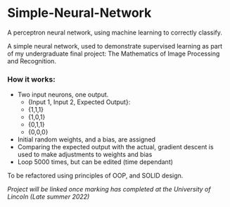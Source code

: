 # Simple-Neural-Network
A perceptron neural network, using machine learning to correctly classify. 

A simple neural network, used to demonstrate supervised learning as part of my undergraduate final project: The Mathematics of Image Processing and Recognition. 

### How it works: 
- Two input neurons, one output. 
  - {Input 1, Input 2, Expected Output}: 
  - {1,1,1}
  - {1,0,1}
  - {0,1,1}
  - {0,0,0}
- Initial random weights, and a bias, are assigned
- Comparing the expected output with the actual, gradient descent is used to make adjustments to weights and bias 
- Loop 5000 times, but can be edited (time dependant)


To be refactored using principles of OOP, and SOLID design. 

_Project will be linked once marking has completed at the University of Lincoln (Late summer 2022)_ 


  
